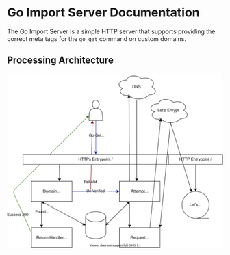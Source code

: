 # Go Import Server Documentation

The Go Import Server is a simple HTTP server that supports providing the correct
meta tags for the `go get` command on custom domains.

## Processing Architecture

![Go Import Server Architecture](diagrams/process.svg)
